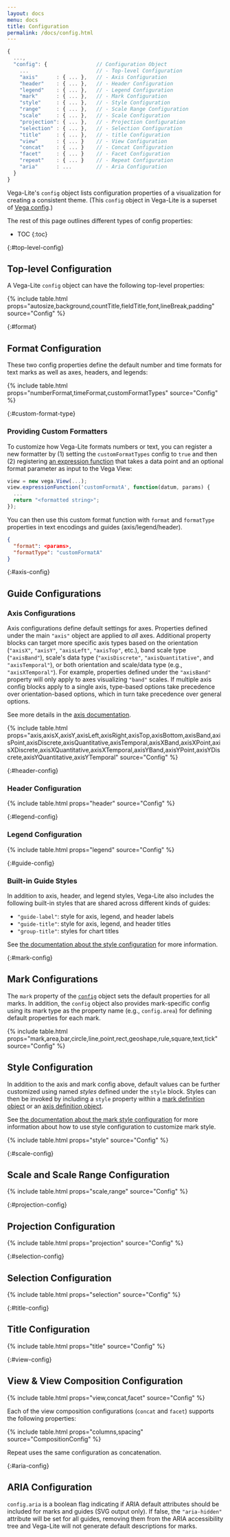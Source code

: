 ```yaml
---
layout: docs
menu: docs
title: Configuration
permalink: /docs/config.html
---
```


```js
{
  ...,
  "config": {                // Configuration Object
    ...                      // - Top-level Configuration
    "axis"      : { ... },   // - Axis Configuration
    "header"    : { ... },   // - Header Configuration
    "legend"    : { ... },   // - Legend Configuration
    "mark"      : { ... },   // - Mark Configuration
    "style"     : { ... },   // - Style Configuration
    "range"     : { ... },   // - Scale Range Configuration
    "scale"     : { ... },   // - Scale Configuration
    "projection": { ... },   // - Projection Configuration
    "selection" : { ... },   // - Selection Configuration
    "title"     : { ... },   // - title Configuration
    "view"      : { ... }    // - View Configuration
    "concat"    : { ... }    // - Concat Configuration
    "facet"     : { ... }    // - Facet Configuration
    "repeat"    : { ... }    // - Repeat Configuration
    "aria"      : ...        // - Aria Configuration
  }
}
```

Vega-Lite's `config` object lists configuration properties of a visualization for creating a consistent theme. (This `config` object in Vega-Lite is a superset of [Vega config](https://vega.github.io/vega/docs/config/).)

The rest of this page outlines different types of config properties:

<!-- prettier-ignore -->
- TOC
{:toc}

{:#top-level-config}

## Top-level Configuration

A Vega-Lite `config` object can have the following top-level properties:

{% include table.html props="autosize,background,countTitle,fieldTitle,font,lineBreak,padding" source="Config" %}

{:#format}

## Format Configuration

These two config properties define the default number and time formats for text marks as well as axes, headers, and legends:

{% include table.html props="numberFormat,timeFormat,customFormatTypes" source="Config" %}

{:#custom-format-type}

### Providing Custom Formatters

To customize how Vega-Lite formats numbers or text, you can register a new formatter by (1) setting the `customFormatTypes` config to `true` and then (2) registering [an expression function](https://vega.github.io/vega/docs/api/extensibility/#expressions) that takes a data point and an optional format parameter as input to the Vega View:

```js
view = new vega.View(...);
view.expressionFunction('customFormatA', function(datum, params) {
  ...
  return "<formatted string>";
});
```

You can then use this custom format function with `format` and `formatType` properties in text encodings and guides (axis/legend/header).

```json
{
  "format": <params>,
  "formatType": "customFormatA"
}
```

{:#axis-config}

## Guide Configurations

### Axis Configurations

Axis configurations define default settings for axes. Properties defined under the main `"axis"` object are applied to _all_ axes. Additional property blocks can target more specific axis types based on the orientation (`"axisX"`, `"axisY"`, `"axisLeft"`, `"axisTop"`, etc.), band scale type (`"axisBand"`), scale's data type (`"axisDiscrete"`, `"axisQuantitative"`, and `"axisTemporal"`), or both orientation and scale/data type (e.g., `"axisXTemporal"`). For example, properties defined under the `"axisBand"` property will only apply to axes visualizing `"band"` scales. If multiple axis config blocks apply to a single axis, type-based options take precedence over orientation-based options, which in turn take precedence over general options.

See more details in the [axis documentation](axis.html#config).

{% include table.html props="axis,axisX,axisY,axisLeft,axisRight,axisTop,axisBottom,axisBand,axisPoint,axisDiscrete,axisQuantitative,axisTemporal,axisXBand,axisXPoint,axisXDiscrete,axisXQuantitative,axisXTemporal,axisYBand,axisYPoint,axisYDiscrete,axisYQuantitative,axisYTemporal" source="Config" %}

{:#header-config}

### Header Configuration

{% include table.html props="header" source="Config" %}

{:#legend-config}

### Legend Configuration

{% include table.html props="legend" source="Config" %}

{:#guide-config}

### Built-in Guide Styles

In addition to axis, header, and legend styles, Vega-Lite also includes the following built-in styles that are shared across different kinds of guides:

- `"guide-label"`: style for axis, legend, and header labels
- `"guide-title"`: style for axis, legend, and header titles
- `"group-title"`: styles for chart titles

See [the documentation about the style configuration](mark.html#style-config) for more information.

{:#mark-config}

## Mark Configurations

The `mark` property of the [`config`](config.html) object sets the default properties for all marks. In addition, the `config` object also provides mark-specific config using its mark type as the property name (e.g., `config.area`) for defining default properties for each mark.

{% include table.html props="mark,area,bar,circle,line,point,rect,geoshape,rule,square,text,tick" source="Config" %}

## Style Configuration

In addition to the axis and mark config above, default values can be further customized using named _styles_ defined under the `style` block. Styles can then be invoked by including a `style` property within a [mark definition object](mark.html#mark-def) or an [axis definition object](axis.html).

See [the documentation about the mark style configuration](mark.html#style-config) for more information about how to use style configuration to customize mark style.

{% include table.html props="style" source="Config" %}

{:#scale-config}

## Scale and Scale Range Configuration

{% include table.html props="scale,range" source="Config" %}

{:#projection-config}

## Projection Configuration

{% include table.html props="projection" source="Config" %}

{:#selection-config}

## Selection Configuration

{% include table.html props="selection" source="Config" %}

{:#title-config}

## Title Configuration

{% include table.html props="title" source="Config" %}

{:#view-config}

## View & View Composition Configuration

{% include table.html props="view,concat,facet" source="Config" %}

Each of the view composition configurations (`concat` and `facet`) supports the following properties:

{% include table.html props="columns,spacing" source="CompositionConfig" %}

Repeat uses the same configuration as concatenation.

{:#aria-config}

## ARIA Configuration

`config.aria` is a boolean flag indicating if ARIA default attributes should be included for marks and guides (SVG output only). If false, the `"aria-hidden"` attribute will be set for all guides, removing them from the ARIA accessibility tree and Vega-Lite will not generate default descriptions for marks.

